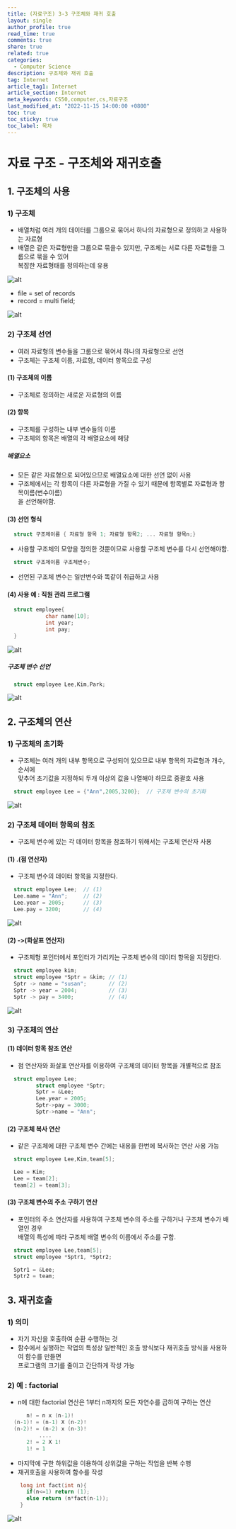```yaml
---
title: (자료구조) 3-3 구조체와 재귀 호출
layout: single
author_profile: true
read_time: true
comments: true
share: true
related: true
categories:
  - Computer Science
description: 구조체와 재귀 호출
tag: Internet
article_tag1: Internet
article_section: Internet
meta_keywords: CS50,computer,cs,자료구조
last_modified_at: "2022-11-15 14:00:00 +0800"
toc: true
toc_sticky: true
toc_label: 목차
---
```


# 자료 구조 - 구조체와 재귀호출

## 1. 구조체의 사용

### 1) 구조체

- 배열처럼 여러 개의 데이터를 그룹으로 묶어서 하나의 자료형으로 정의하고 사용하는 자료형
- 배열은 같은 자료형만을 그룹으로 묶을수 있지만, 구조체는 서로 다른 자료형을 그룹으로 묶을 수 있어  
  복잡한 자료형태를 정의하는데 유용

![alt](/assets/images/post/ComputerStudy/57.png)

- file = set of records
- record = multi field;

![alt](/assets/images/post/ComputerStudy/58.png)

### 2) 구조체 선언

- 여러 자료형의 변수들을 그룹으로 묶어서 하나의 자료형으로 선언
- 구조체는 구조체 이름, 자료형, 데이터 항목으로 구성

#### (1) 구조체의 이름

- 구조체로 정의하는 새로운 자료형의 이름

#### (2) 항목

- 구조체를 구성하는 내부 변수들의 이름
- 구조체의 항목은 배열의 각 배열요소에 해당

##### 배열요소

- 모든 같은 자료형으로 되어있으므로 배열요소에 대한 선언 없이 사용
- 구조체에서는 각 항목이 다른 자료형을 가질 수 있기 때문에 항목별로 자료형과 항목이름(변수이름)  
  을 선언해야함.

#### (3) 선언 형식

```c++
  struct 구조체이름 { 자료형 항목 1; 자료형 항목2; ... 자료형 항목n;}
```

- 사용할 구조체의 모양을 정의한 것뿐이므로 사용할 구조체 변수를 다시 선언해야함.

```c
  struct 구조체이름 구조체변수;
```

- 선언된 구조체 변수는 일반변수와 똑같이 취급하고 사용

#### (4) 사용 예 : 직원 관리 프로그램

```c
  struct employee{
            char name[10];
            int year;
            int pay;
  }
```

![alt](/assets/images/post/ComputerStudy/59.png)

##### 구조체 변수 선언

```c
  struct employee Lee,Kim,Park;
```

![alt](/assets/images/post/ComputerStudy/60.png)

## 2. 구조체의 연산

### 1) 구조체의 초기화

- 구조체는 여러 개의 내부 항목으로 구성되어 있으므로 내부 항목의 자료형과 개수, 순서에  
  맞추어 초기값을 지정하되 두개 이상의 값을 나열해야 하므로 중괄호 사용

```c
  struct employee Lee = {"Ann",2005,3200};  // 구조체 변수의 초기화
```

![alt](/assets/images/post/ComputerStudy/61.png)

### 2) 구조체 데이터 항목의 참조

- 구조체 변수에 있는 각 데이터 항목을 참조하기 위해서는 구조체 연산자 사용

#### (1) .(점 연산자)

- 구조체 변수의 데이터 항목을 지정한다.

```c
  struct employee Lee;  // (1)
  Lee.name = "Ann";     // (2)
  Lee.year = 2005;      // (3)
  Lee.pay = 3200;       // (4)
```

![alt](/assets/images/post/ComputerStudy/62.png)

#### (2) ->(화살표 연산자)

- 구조체형 포인터에서 포인터가 가리키는 구조체 변수의 데이터 항목을 지정한다.

```c
  struct employee kim;
  struct employee *Sptr = &kim; // (1)
  Sptr -> name = "susan";       // (2)
  Sptr -> year = 2004;          // (3)
  Sptr -> pay = 3400;           // (4)
```

![alt](/assets/images/post/ComputerStudy/63.png)

### 3) 구조체의 연산

#### (1) 데이터 항목 참조 연산

- 점 연산자와 화살표 연산자를 이용하여 구조체의 데이터 항목을 개별적으로 참조

```c
  struct employee Lee;
         struct employee *Sptr;
         Sptr = &Lee;
         Lee.year = 2005;
         Sptr->pay = 3000;
         Sptr->name = "Ann";
```

#### (2) 구조체 복사 연산

- 같은 구조체에 대한 구조체 변수 간에는 내용을 한번에 복사하는 연산 사용 가능

```c
  struct employee Lee,Kim,team[5];

  Lee = Kim;
  Lee = team[2];
  team[2] = team[3];
```

#### (3) 구조체 변수의 주소 구하기 연산

- 포인터의 주소 연산자를 사용하여 구조체 변수의 주소를 구하거나 구조체 변수가 배열인 경우  
  배열의 특성에 따라 구조체 배열 변수의 이름에서 주소를 구함.

```c
  struct employee Lee,team[5];
  struct employee *Sptr1, *Sptr2;

  Sptr1 = &Lee;
  Sptr2 = team;
```

## 3. 재귀호출

### 1) 의미

- 자기 자신을 호출하여 순환 수행하는 것
- 함수에서 실행하는 작업의 특성상 일반적인 호출 방식보다 재귀호출 방식을 사용하여 함수를 만들면  
  프로그램의 크기를 줄이고 간단하게 작성 가능

### 2) 예 : factorial

- n에 대한 factorial 연산은 1부터 n까지의 모든 자연수를 곱하여 구하는 연산

```c
      n! = n x (n-1)!
  (n-1)! = (n-1) X (n-2)!
  (n-2)! = (n-2) x (n-3)!
          ....
      2! = 2 X 1!
      1! = 1
```

- 마지막에 구한 하위값을 이용하여 상위값을 구하는 작업을 반복 수행
- 재귀호출을 사용하여 함수를 작성

```c
    long int fact(int n){
      if(n<=1) return (1);
      else return (n*fact(n-1));
    }
```

![alt](/assets/images/post/ComputerStudy/64.png)
